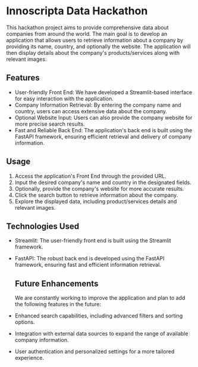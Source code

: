 # Innoscripta Data Hackathon

This hackathon project aims to provide comprehensive data about companies from around the world. The main goal is to develop an application that allows users to 
retrieve information about a company by providing its name, country, and optionally the website. The application will then display details about the company's 
products/services along with relevant images.

## Features

- User-friendly Front End: We have developed a Streamlit-based interface for easy interaction with the application.
- Company Information Retrieval: By entering the company name and country, users can access extensive data about the company.
- Optional Website Input: Users can also provide the company website for more precise search results.
- Fast and Reliable Back End: The application's back end is built using the FastAPI framework, ensuring efficient retrieval and delivery of company information.

## Usage

1. Access the application's Front End through the provided URL.
2. Input the desired company's name and country in the designated fields.
3. Optionally, provide the company's website for more accurate results.
4. Click the search button to retrieve information about the company.
5. Explore the displayed data, including product/services details and relevant images.

## Technologies Used

- Streamlit: The user-friendly front end is built using the Streamlit framework.
- FastAPI: The robust back end is developed using the FastAPI framework, ensuring fast and efficient information retrieval.

  ## Future Enhancements

  We are constantly working to improve the application and plan to add the following features in the future:

- Enhanced search capabilities, including advanced filters and sorting options.
- Integration with external data sources to expand the range of available company information.
- User authentication and personalized settings for a more tailored experience.
